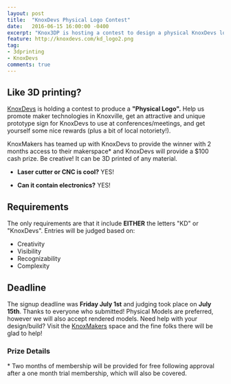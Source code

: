 ```yaml
---
layout: post
title:  "KnoxDevs Physical Logo Contest"
date:   2016-06-15 16:00:00 -0400
excerpt: "Knox3DP is hosting a contest to design a physical KnoxDevs logo for the chance to win $100 and 2 free months of KnoxMakers membership!"
feature: http://knoxdevs.com/kd_logo2.png
tag:
- 3dprinting
- KnoxDevs
comments: true
---
```


## Like 3D printing?
[KnoxDevs](http://knoxdevs.com) is holding a contest to produce a __"Physical Logo".__  Help us promote maker technologies in Knoxville, get an attractive and unique prototype sign for KnoxDevs to use at conferences/meetings, and get yourself some nice rewards (plus a bit of local notoriety!).

KnoxMakers has teamed up with KnoxDevs to provide the winner with 2 months access to their makerspace* and KnoxDevs will provide a $100 cash prize.
Be creative!  It can be 3D printed of any material.  

- __Laser cutter or CNC is cool?__ YES!

- __Can it contain electronics?__ YES!

## Requirements
The only requirements are that it include __EITHER__ the letters "KD" or "KnoxDevs".
Entries will be judged based on:

- Creativity
- Visibility
- Recognizability
- Complexity

## Deadline
The signup deadline was __Friday July 1st__ and judging took place on __July 15th__. Thanks to everyone who submitted! Physical Models are preferred, however we will also accept rendered models.
Need help with your design/build?  Visit the [KnoxMakers](https://knoxmakers.org/) space and the fine folks there will be glad to help!


<!--### Signup for the contest [here](http://goo.gl/forms/PzpZcc4jhfX4lMi42)-->

### Prize Details
 \* Two months of membership will be provided for free following approval after a one month trial membership, which will also be covered.
